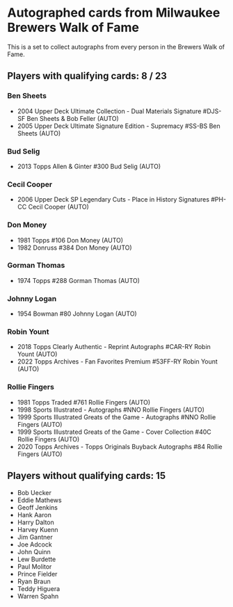 # Autographed cards from Milwaukee Brewers Walk of Fame

This is a set to collect autographs from every person in the Brewers Walk of Fame.

## Players with qualifying cards: 8 / 23

### Ben Sheets
- 2004 Upper Deck Ultimate Collection - Dual Materials Signature #DJS-SF Ben Sheets & Bob Feller (AUTO)<br>
- 2005 Upper Deck Ultimate Signature Edition - Supremacy #SS-BS Ben Sheets (AUTO)<br>

### Bud Selig
- 2013 Topps Allen & Ginter #300 Bud Selig (AUTO)<br>

### Cecil Cooper
- 2006 Upper Deck SP Legendary Cuts - Place in History Signatures #PH-CC Cecil Cooper (AUTO)<br>

### Don Money
- 1981 Topps  #106 Don Money (AUTO)<br>
- 1982 Donruss  #384 Don Money (AUTO)<br>

### Gorman Thomas
- 1974 Topps  #288 Gorman Thomas (AUTO)<br>

### Johnny Logan
- 1954 Bowman  #80 Johnny Logan (AUTO)<br>

### Robin Yount
- 2018 Topps Clearly Authentic - Reprint Autographs #CAR-RY Robin Yount (AUTO)<br>
- 2022 Topps Archives - Fan Favorites Premium #53FF-RY Robin Yount (AUTO)<br>

### Rollie Fingers
- 1981 Topps Traded #761 Rollie Fingers (AUTO)<br>
- 1998 Sports Illustrated  - Autographs #NNO Rollie Fingers (AUTO)<br>
- 1999 Sports Illustrated Greats of the Game - Autographs #NNO Rollie Fingers (AUTO)<br>
- 1999 Sports Illustrated Greats of the Game - Cover Collection #40C Rollie Fingers (AUTO)<br>
- 2020 Topps Archives - Topps Originals Buyback Autographs #84 Rollie Fingers (AUTO)<br>


## Players without qualifying cards: 15

- Bob Uecker
- Eddie Mathews
- Geoff Jenkins
- Hank Aaron
- Harry Dalton
- Harvey Kuenn
- Jim Gantner
- Joe Adcock
- John Quinn
- Lew Burdette
- Paul Molitor
- Prince Fielder
- Ryan Braun
- Teddy Higuera
- Warren Spahn
